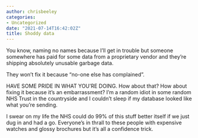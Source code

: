 ```yaml
---
author: chrisbeeley
categories:
- Uncategorized
date: "2021-07-14T16:42:02Z"
title: Shoddy data
---
```


You know, naming no names because I’ll get in trouble but someone somewhere has paid for some data from a proprietary vendor and they’re shipping absolutely unusable garbage data.

They won’t fix it because “no-one else has complained”.

HAVE SOME PRIDE IN WHAT YOU’RE DOING. How about that? How about fixing it because it’s an embarrassment? I’m a random idiot in some random NHS Trust in the countryside and I couldn’t sleep if my database looked like what you’re sending.

I swear on my life the NHS could do 99% of this stuff better itself if we just dug in and had a go. Everyone’s in thrall to these people with expensive watches and glossy brochures but it’s all a confidence trick.